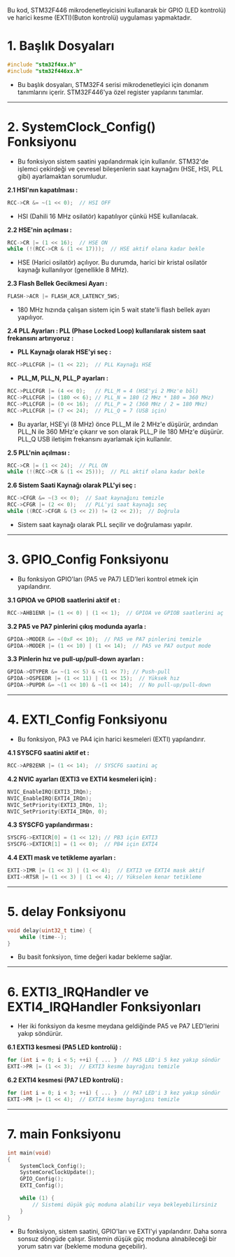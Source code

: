 Bu kod, STM32F446 mikrodenetleyicisini kullanarak bir GPIO (LED kontrolü) ve harici kesme (EXTI)(Buton kontrolü) uygulaması yapmaktadır.

# 1. Başlık Dosyaları
```c
#include "stm32f4xx.h"
#include "stm32f446xx.h"
```
* Bu başlık dosyaları, STM32F4 serisi mikrodenetleyici için donanım tanımlarını içerir. STM32F446'ya özel register yapılarını tanımlar.

--------------------------------------------------------------------------------------------------------------------------------------------------------------

# 2. SystemClock_Config() Fonksiyonu 

* Bu fonksiyon sistem saatini yapılandırmak için kullanılır. STM32'de işlemci çekirdeği ve çevresel bileşenlerin saat kaynağını (HSE, HSI, PLL gibi) ayarlamaktan sorumludur.

**2.1 HSI'nın kapatılması :**
```c
RCC->CR &= ~(1 << 0);  // HSI OFF
```
* HSI (Dahili 16 MHz osilatör) kapatılıyor çünkü HSE kullanılacak.

**2.2 HSE'nin açılması :**
```c
RCC->CR |= (1 << 16);  // HSE ON
while (!(RCC->CR & (1 << 17)));  // HSE aktif olana kadar bekle
```
* HSE (Harici osilatör) açılıyor. Bu durumda, harici bir kristal osilatör kaynağı kullanılıyor (genellikle 8 MHz).

**2.3 Flash Bellek Gecikmesi Ayarı :**
```c
FLASH->ACR |= FLASH_ACR_LATENCY_5WS;
```
* 180 MHz hızında çalışan sistem için 5 wait state'li flash bellek ayarı yapılıyor.

**2.4 PLL Ayarları : PLL (Phase Locked Loop) kullanılarak sistem saat frekansını artırıyoruz :**
* **PLL Kaynağı olarak HSE'yi seç :**
```c
RCC->PLLCFGR |= (1 << 22);  // PLL Kaynağı HSE
```
* **PLL_M, PLL_N, PLL_P ayarları :**
```c
RCC->PLLCFGR |= (4 << 0);   // PLL_M = 4 (HSE'yi 2 MHz'e böl)
RCC->PLLCFGR |= (180 << 6); // PLL_N = 180 (2 MHz * 180 = 360 MHz)
RCC->PLLCFGR |= (0 << 16);  // PLL_P = 2 (360 MHz / 2 = 180 MHz)
RCC->PLLCFGR |= (7 << 24);  // PLL_Q = 7 (USB için)
```
* Bu ayarlar, HSE'yi (8 MHz) önce PLL_M ile 2 MHz'e düşürür, ardından PLL_N ile 360 MHz'e çıkarır ve son olarak PLL_P ile 180 MHz'e düşürür. PLL_Q USB iletişim frekansını ayarlamak için kullanılır.

**2.5 PLL'nin açılması :**
```c
RCC->CR |= (1 << 24);  // PLL ON
while (!(RCC->CR & (1 << 25)));  // PLL aktif olana kadar bekle
```

**2.6 Sistem Saati Kaynağı olarak PLL'yi seç :**
```c
RCC->CFGR &= ~(3 << 0);  // Saat kaynağını temizle
RCC->CFGR |= (2 << 0);   // PLL'yi saat kaynağı seç
while ((RCC->CFGR & (3 << 2)) != (2 << 2));  // Doğrula
```
* Sistem saat kaynağı olarak PLL seçilir ve doğrulaması yapılır.

--------------------------------------------------------------------------------------------------------------------------------------------------------------

# 3. GPIO_Config Fonksiyonu
* Bu fonksiyon GPIO'ları (PA5 ve PA7) LED'leri kontrol etmek için yapılandırır.

**3.1 GPIOA ve GPIOB saatlerini aktif et :**
```c
RCC->AHB1ENR |= (1 << 0) | (1 << 1);  // GPIOA ve GPIOB saatlerini aç
```
**3.2 PA5 ve PA7 pinlerini çıkış modunda ayarla :**
```c
GPIOA->MODER &= ~(0xF << 10);  // PA5 ve PA7 pinlerini temizle
GPIOA->MODER |= (1 << 10) | (1 << 14);  // PA5 ve PA7 output mode
```

**3.3 Pinlerin hız ve pull-up/pull-down ayarları :**
```c
GPIOA->OTYPER &= ~(1 << 5) & ~(1 << 7); // Push-pull
GPIOA->OSPEEDR |= (1 << 11) | (1 << 15);  // Yüksek hız
GPIOA->PUPDR &= ~(1 << 10) & ~(1 << 14);  // No pull-up/pull-down
```

--------------------------------------------------------------------------------------------------------------------------------------------------------------

# 4. EXTI_Config Fonksiyonu
* Bu fonksiyon, PA3 ve PA4 için harici kesmeleri (EXTI) yapılandırır.

**4.1 SYSCFG saatini aktif et :**
```c
RCC->APB2ENR |= (1 << 14);  // SYSCFG saatini aç
```

**4.2 NVIC ayarları (EXTI3 ve EXTI4 kesmeleri için) :**
```c
NVIC_EnableIRQ(EXTI3_IRQn);
NVIC_EnableIRQ(EXTI4_IRQn);
NVIC_SetPriority(EXTI3_IRQn, 1);
NVIC_SetPriority(EXTI4_IRQn, 0);
```

**4.3 SYSCFG yapılandırması :**
```c
SYSCFG->EXTICR[0] = (1 << 12); // PB3 için EXTI3
SYSCFG->EXTICR[1] = (1 << 0);  // PB4 için EXTI4
```

**4.4 EXTI mask ve tetikleme ayarları :**
```c
EXTI->IMR |= (1 << 3) | (1 << 4);  // EXTI3 ve EXTI4 mask aktif
EXTI->RTSR |= (1 << 3) | (1 << 4); // Yükselen kenar tetikleme
```

--------------------------------------------------------------------------------------------------------------------------------------------------------------

# 5. delay Fonksiyonu 
```c
void delay(uint32_t time) {
    while (time--);
}
```
* Bu basit fonksiyon, time değeri kadar bekleme sağlar.

--------------------------------------------------------------------------------------------------------------------------------------------------------------

# 6. EXTI3_IRQHandler ve EXTI4_IRQHandler Fonksiyonları
* Her iki fonksiyon da kesme meydana geldiğinde PA5 ve PA7 LED'lerini yakıp söndürür.

**6.1 EXTI3 kesmesi (PA5 LED kontrolü) :**
```c
for (int i = 0; i < 5; ++i) { ... }  // PA5 LED'i 5 kez yakıp söndür
EXTI->PR |= (1 << 3);  // EXTI3 kesme bayrağını temizle
```

**6.2 EXTI4 kesmesi (PA7 LED kontrolü) :**
```c
for (int i = 0; i < 3; ++i) { ... }  // PA7 LED'i 3 kez yakıp söndür
EXTI->PR |= (1 << 4);  // EXTI4 kesme bayrağını temizle
```

--------------------------------------------------------------------------------------------------------------------------------------------------------------

# 7. main Fonksiyonu
```c
int main(void)
{
    SystemClock_Config();
    SystemCoreClockUpdate();
    GPIO_Config();
    EXTI_Config();

    while (1) {
        // Sistemi düşük güç moduna alabilir veya bekleyebilirsiniz
    }
}
```
* Bu fonksiyon, sistem saatini, GPIO'ları ve EXTI'yi yapılandırır. Daha sonra sonsuz döngüde çalışır. Sistemin düşük güç moduna alınabileceği bir yorum satırı var (bekleme moduna geçebilir).

























